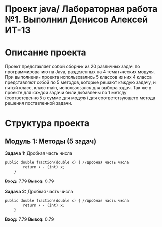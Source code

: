 # Проект java/ Лабораторная работа №1. Выполнил Денисов Алексей ИТ-13
# Описание проекта
Проект представляет собой сборник из 20 различных задач по программированию на Java, разделенных на 4 тематических модуля. При выполнении проекта использовались 5 классов из них 4 класса представляют собой по 5 методов, которые решают каждую задачу, и пятый класс, класс main, использовался для выбора задач. Так же в проекте для каждой задачи были добавлены по 1 методу (соответсвенно 5 в сумме для модуля) для соответствующего метода решения поставленной задачи.
# Структура проекта
## Модуль 1: Методы (5 задач)
   **Задача 1:** Дробная часть числа
```html
public double fraction(double x) { //дробная часть числа
        return x - (int) x;
    }
```
**Вход:** 7.79
**Вывод:** 0.79<br /><br />
   **Задача 2:** Дробная часть числа
```html
public double fraction(double x) { //дробная часть числа
        return x - (int) x;
    }
```
**Вход:** 7.79
**Вывод:** 0.79

